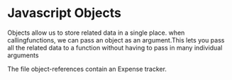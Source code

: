 # Javascript Objects

Objects allow us to store related data in a single place. when callingfunctions, we can pass an object as an argument.This lets you pass all the related data to a function without having to pass in many individual arguments

The file object-references contain an Expense tracker.
